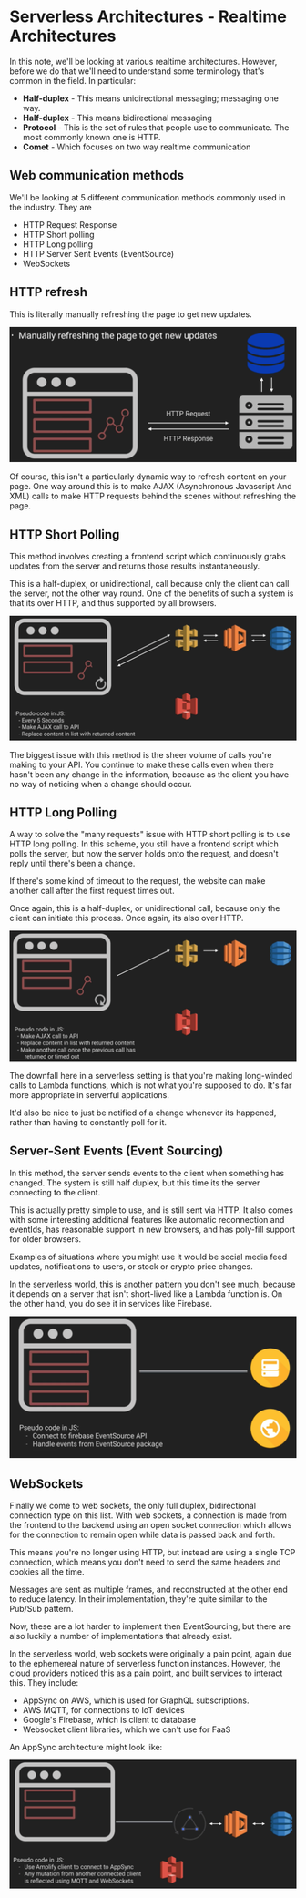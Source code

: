 # Serverless Architectures - Realtime Architectures

In this note, we'll be looking at various realtime architectures. However, before we do that we'll need to understand some terminology that's common in the field. In particular:

* **Half-duplex** - This means unidirectional messaging; messaging one way.
* **Half-duplex** - This means bidirectional messaging
* **Protocol** - This is the set of rules that people use to communicate. The most commonly known one is HTTP.
* **Comet** - Which focuses on two way realtime communication

## Web communication methods

We'll be looking at 5 different communication methods commonly used in the industry. They are

* HTTP Request Response
* HTTP Short polling
* HTTP Long polling
* HTTP Server Sent Events (EventSource)
* WebSockets

## HTTP refresh

This is literally manually refreshing the page to get new updates.

![4d1f9a51.png](attachments/4d1f9a51.png)

Of course, this isn't a particularly dynamic way to refresh content on your page. One way around this is to make AJAX (Asynchronous Javascript And XML) calls to make HTTP requests behind the scenes without refreshing the page.

## HTTP Short Polling

This method involves creating a frontend script which continuously grabs updates from the server and returns those results instantaneously.

This is a half-duplex, or unidirectional, call because only the client can call the server, not the other way round. One of the benefits of such a system is that its over HTTP, and thus supported by all browsers.

![de647950.png](attachments/de647950.png)

The biggest issue with this method is the sheer volume of calls you're making to your API. You continue to make these calls even when there hasn't been any change in the information, because as the client you have no way of noticing when a change should occur.

## HTTP Long Polling

A way to solve the "many requests" issue with HTTP short polling is to use HTTP long polling. In this scheme, you still have a frontend script which polls the server, but now the server holds onto the request, and doesn't reply until there's been a change.

If there's some kind of timeout to the request, the website can make another call after the first request times out.

Once again, this is a half-duplex, or unidirectional call, because only the client can initiate this process. Once again, its also over HTTP.

![8b80269e.png](attachments/8b80269e.png)

The downfall here in a serverless setting is that you're making long-winded calls to Lambda functions, which is not what you're supposed to do. It's far more appropriate in serverful applications.

It'd also be nice to just be notified of a change whenever its happened, rather than having to constantly poll for it.

## Server-Sent Events (Event Sourcing)

In this method, the server sends events to the client when something has changed. The system is still half duplex, but this time its the server connecting to the client.

This is actually pretty simple to use, and is still sent via HTTP. It also comes with some interesting additional features like automatic reconnection and eventIds, has reasonable support in new browsers, and has poly-fill support for older browsers.

Examples of situations where you might use it would be social media feed updates, notifications to users, or stock or crypto price changes.

In the serverless world, this is another pattern you don't see much, because it depends on a server that isn't short-lived like a Lambda function is. On the other hand, you do see it in services like Firebase.

![92239935.png](attachments/92239935.png)

## WebSockets

Finally we come to web sockets, the only full duplex, bidirectional connection type on this list. With web sockets, a connection is made from the frontend to the backend using an open socket connection which allows for the connection to remain open while data is passed back and forth.

This means you're no longer using HTTP, but instead are using a single TCP connection, which means you don't need to send the same headers and cookies all the time.

Messages are sent as multiple frames, and reconstructed at the other end to reduce latency. In their implementation, they're quite similar to the Pub/Sub pattern.

Now, these are a lot harder to implement then EventSourcing, but there are also luckily a number of implementations that already exist.

In the serverless world, web sockets were originally a pain point, again due to the ephemereal nature of serverless function instances. However, the cloud providers noticed this as a pain point, and built services to interact this. They include:
* AppSync on AWS, which is used for GraphQL subscriptions.
* AWS MQTT, for connections to IoT devices
* Google's Firebase, which is client to database
* Websocket client libraries, which we can't use for FaaS

An AppSync architecture might look like:

![68c54662.png](attachments/68c54662.png)